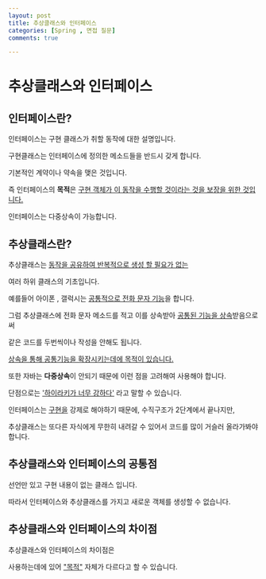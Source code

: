 ```yaml
---
layout: post
title: 추상클래스와 인터페이스
categories: [Spring , 면접 질문]
comments: true

---
```

# 추상클래스와 인터페이스 

## 인터페이스란?

인터페이스는 구현 클래스가 취할 동작에 대한 설명입니다.

구현클래스는 인터페이스에 정의한 메소드들을 반드시 갖게 합니다.

기본적인 계약이나 약속을 맺은 것입니다.

즉 인터페이스의 **목적**은 <u>구현 객체가 이 동작을 수행할 것이라는 것을 보장을 위한 것입니다.</u>

인터페이스는 다중상속이 가능합니다.

## 추상클래스란?

추상클래스는 <u>동작을 공유하여 반복적으로 생성 할 필요가 없는</u> 

여러 하위 클래스의 기초입니다.

예를들어 아이폰 , 갤럭시는 <u>공통적으로 전화 문자 기능</u>을 합니다. 

그럼 추상클래스에 전화 문자 메소드를 적고 이를 상속받아 <u>공통된 기능을 상속</u>받음으로써 

같은 코드를 두번씩이나 작성을 안해도 됩니다. 

<u>상속을 통해 공통기능을 확장시키는데에 목적이 있습니다.</u>

또한 자바는 **다중상속**이 안되기 때문에 이런 점을 고려해여 사용해야 합니다.

단점으로는 <u>'하이라키가 너무 강하다'</u> 라고 말할 수 있습니다. 

인터페이스는 <u>구현을</u> 강제로 해야하기 때문에, 수직구조가 2단계에서 끝나지만,

추상클래스는 또다른 자식에게 무한히 내려갈 수 있어서 코드를 많이 거슬러 올라가봐야 합니다.

## 추상클래스와 인터페이스의 공통점

선언만 있고 구현 내용이 없는 클래스 입니다.

따라서 인터페이스와 추상클래스를 가지고 새로운 객체를 생성할 수 없습니다.

## 추상클래스와 인터페이스의 차이점

추상클래스와 인터페이스의 차이점은

사용하는데에 있어 <u>"목적"</u> 자체가 다르다고 할 수 있습니다. 
